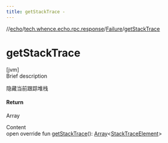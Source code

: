 ```yaml
---
title: getStackTrace -
---
```

//[echo](../../index.md)/[tech.whence.echo.rpc.response](../index.md)/[Failure](index.md)/[getStackTrace](get-stack-trace.md)



# getStackTrace  
[jvm]  
Brief description  


隐藏当前跟踪堆栈



#### Return  


Array<StackTraceElement>

  
Content  
open override fun [getStackTrace](get-stack-trace.md)(): [Array](https://kotlinlang.org/api/latest/jvm/stdlib/kotlin/-array/index.html)<[StackTraceElement](https://docs.oracle.com/javase/8/docs/api/java/lang/StackTraceElement.html)>  



